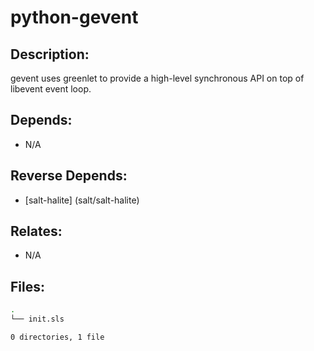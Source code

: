 # python-gevent

## Description:

gevent uses greenlet to provide a high-level synchronous API on top of libevent event loop.

## Depends:

  -  N/A

## Reverse Depends:

  -  [salt-halite] (salt/salt-halite)

## Relates:

  -  N/A

## Files:

```bash
.
└── init.sls

0 directories, 1 file
```
